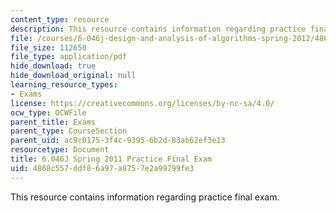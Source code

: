 ```yaml
---
content_type: resource
description: This resource contains information regarding practice final exam.
file: /courses/6-046j-design-and-analysis-of-algorithms-spring-2012/4868c557ddf86a97a8757e2a99799fe3_MIT6_046JS12_final_prac2011.pdf
file_size: 112650
file_type: application/pdf
hide_download: true
hide_download_original: null
learning_resource_types:
- Exams
license: https://creativecommons.org/licenses/by-nc-sa/4.0/
ocw_type: OCWFile
parent_title: Exams
parent_type: CourseSection
parent_uid: ac9c0175-3f4c-9395-6b2d-83ab62ef3e13
resourcetype: Document
title: 6.046J Spring 2011 Practice Final Exam
uid: 4868c557-ddf8-6a97-a875-7e2a99799fe3
---
```

This resource contains information regarding practice final exam.